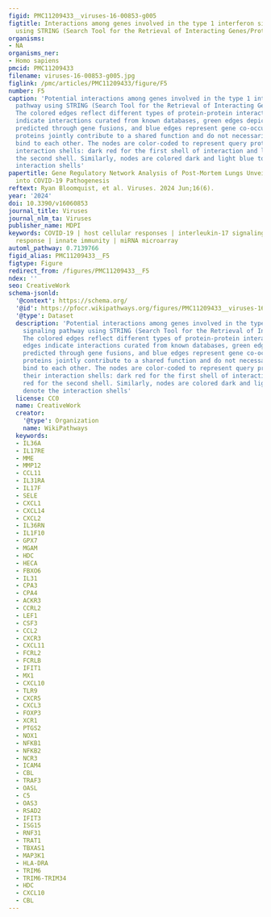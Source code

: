 ```yaml
---
figid: PMC11209433__viruses-16-00853-g005
figtitle: Interactions among genes involved in the type 1 interferon signaling pathway
  using STRING (Search Tool for the Retrieval of Interacting Genes/Proteins)
organisms:
- NA
organisms_ner:
- Homo sapiens
pmcid: PMC11209433
filename: viruses-16-00853-g005.jpg
figlink: /pmc/articles/PMC11209433/figure/F5
number: F5
caption: 'Potential interactions among genes involved in the type 1 interferon signaling
  pathway using STRING (Search Tool for the Retrieval of Interacting Genes/Proteins).
  The colored edges reflect different types of protein-protein interactions: red edges
  indicate interactions curated from known databases, green edges depict interactions
  predicted through gene fusions, and blue edges represent gene co-occurrence. The
  proteins jointly contribute to a shared function and do not necessarily physically
  bind to each other. The nodes are color-coded to represent query proteins and their
  interaction shells: dark red for the first shell of interaction and light red for
  the second shell. Similarly, nodes are colored dark and light blue to denote the
  interaction shells'
papertitle: Gene Regulatory Network Analysis of Post-Mortem Lungs Unveils Novel Insights
  into COVID-19 Pathogenesis
reftext: Ryan Bloomquist, et al. Viruses. 2024 Jun;16(6).
year: '2024'
doi: 10.3390/v16060853
journal_title: Viruses
journal_nlm_ta: Viruses
publisher_name: MDPI
keywords: COVID-19 | host cellular responses | interleukin-17 signaling | inflammatory
  response | innate immunity | miRNA microarray
automl_pathway: 0.7139766
figid_alias: PMC11209433__F5
figtype: Figure
redirect_from: /figures/PMC11209433__F5
ndex: ''
seo: CreativeWork
schema-jsonld:
  '@context': https://schema.org/
  '@id': https://pfocr.wikipathways.org/figures/PMC11209433__viruses-16-00853-g005.html
  '@type': Dataset
  description: 'Potential interactions among genes involved in the type 1 interferon
    signaling pathway using STRING (Search Tool for the Retrieval of Interacting Genes/Proteins).
    The colored edges reflect different types of protein-protein interactions: red
    edges indicate interactions curated from known databases, green edges depict interactions
    predicted through gene fusions, and blue edges represent gene co-occurrence. The
    proteins jointly contribute to a shared function and do not necessarily physically
    bind to each other. The nodes are color-coded to represent query proteins and
    their interaction shells: dark red for the first shell of interaction and light
    red for the second shell. Similarly, nodes are colored dark and light blue to
    denote the interaction shells'
  license: CC0
  name: CreativeWork
  creator:
    '@type': Organization
    name: WikiPathways
  keywords:
  - IL36A
  - IL17RE
  - MME
  - MMP12
  - CCL11
  - IL31RA
  - IL17F
  - SELE
  - CXCL1
  - CXCL14
  - CXCL2
  - IL36RN
  - IL1F10
  - GPX7
  - MGAM
  - HDC
  - HECA
  - FBXO6
  - IL31
  - CPA3
  - CPA4
  - ACKR3
  - CCRL2
  - LEF1
  - CSF3
  - CCL2
  - CXCR3
  - CXCL11
  - FCRL2
  - FCRLB
  - IFIT1
  - MX1
  - CXCL10
  - TLR9
  - CXCR5
  - CXCL3
  - FOXP3
  - XCR1
  - PTGS2
  - NOX1
  - NFKB1
  - NFKB2
  - NCR3
  - ICAM4
  - CBL
  - TRAF3
  - OASL
  - C5
  - OAS3
  - RSAD2
  - IFIT3
  - ISG15
  - RNF31
  - TRAT1
  - TBXAS1
  - MAP3K1
  - HLA-DRA
  - TRIM6
  - TRIM6-TRIM34
  - HDC
  - CXCL10
  - CBL
---
```

